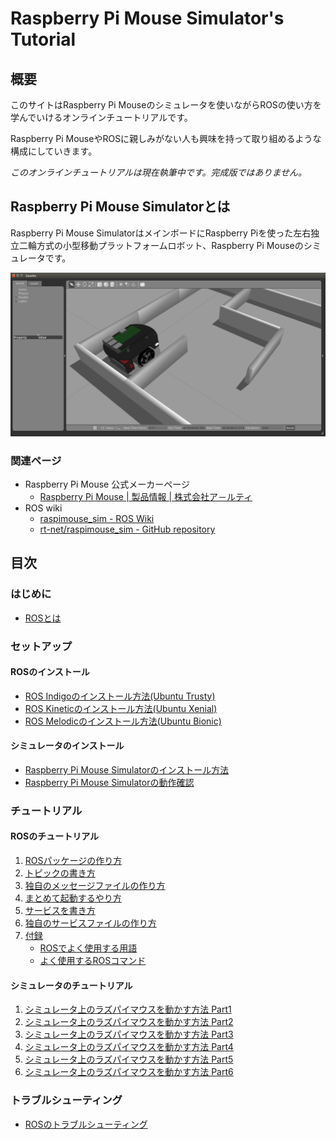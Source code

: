 # Raspberry Pi Mouse Simulator's Tutorial

## 概要

このサイトはRaspberry Pi Mouseのシミュレータを使いながらROSの使い方を学んでいけるオンラインチュートリアルです。

Raspberry Pi MouseやROSに親しみがない人も興味を持って取り組めるような構成にしていきます。

_このオンラインチュートリアルは現在執筆中です。完成版ではありません。_

## Raspberry Pi Mouse Simulatorとは

Raspberry Pi Mouse SimulatorはメインボードにRaspberry Piを使った左右独立二輪方式の小型移動プラットフォームロボット、Raspberry Pi Mouseのシミュレータです。

![Raspberry Pi Mouse on sample maze](.gitbook/assets/raspimouse_samplemaze.png)

### 関連ページ

* Raspberry Pi Mouse 公式メーカーページ
  * [Raspberry Pi Mouse \| 製品情報 \| 株式会社ア－ルティ](https://www.rt-net.jp/products/raspimouse2/)
* ROS wiki
  * [raspimouse\_sim - ROS Wiki](https://wiki.ros.org/raspimouse_sim)
  * [rt-net/raspimouse\_sim - GitHub repository](https://github.com/rt-net/raspimouse_sim)

## 目次

### はじめに

* [ROSとは](https://github.com/yukixx6/raspimouse_sim_tutorial/tree/8306d89bd7c362941fad983a919635d386533096/ROS.md)

### セットアップ

#### ROSのインストール

* [ROS Indigoのインストール方法\(Ubuntu Trusty\)](setup/how_to_install_ros_indigo.md)
* [ROS Kineticのインストール方法\(Ubuntu Xenial\)](setup/how_to_install_ros_kinetic.md)
* [ROS Melodicのインストール方法\(Ubuntu Bionic\)](setup/how_to_install_ros_melodic.md)

#### シミュレータのインストール

* [Raspberry Pi Mouse Simulatorのインストール方法](setup/how_to_install_simulator.md)
* [Raspberry Pi Mouse Simulatorの動作確認](setup/how_to_use_raspimouse_sim.md)

### チュートリアル

#### ROSのチュートリアル

1. [ROSパッケージの作り方](ros_tutorial/how_to_create_pkg.md)
2. [トピックの書き方](ros_tutorial/how_to_write_topic.md)
3. [独自のメッセージファイルの作り方](ros_tutorial/how_to_create_msg.md)
4. [まとめて起動するやり方](ros_tutorial/how_to_use_launch.md)
5. [サービスを書き方](ros_tutorial/how_to_write_service.md)
6. [独自のサービスファイルの作り方](ros_tutorial/how_to_create_srv.md)
7. [付録](ros_tutorial/appendix/)
   * [ROSでよく使用する用語](ros_tutorial/appendix/ros_word.md)
   * [よく使用するROSコマンド](ros_tutorial/appendix/ros_comand.md)

#### シミュレータのチュートリアル

1. [シミュレータ上のラズパイマウスを動かす方法 Part1](tutorial/how_to_control_raspimouse_on_sim_1.md)
2. [シミュレータ上のラズパイマウスを動かす方法 Part2](tutorial/how_to_control_raspimouse_on_sim_2.md)
3. [シミュレータ上のラズパイマウスを動かす方法 Part3](tutorial/how_to_control_raspimouse_on_sim_3.md)
4. [シミュレータ上のラズパイマウスを動かす方法 Part4](tutorial/how_to_control_raspimouse_on_sim_4.md)
5. [シミュレータ上のラズパイマウスを動かす方法 Part5](https://github.com/yukixx6/raspimouse_sim_tutorial/tree/8306d89bd7c362941fad983a919635d386533096/tutorial/how_to_control_raspimouse_on_sim_5.md)
6. [シミュレータ上のラズパイマウスを動かす方法 Part6](https://github.com/yukixx6/raspimouse_sim_tutorial/tree/8306d89bd7c362941fad983a919635d386533096/tutorial/how_to_control_raspimouse_on_sim_6.md)

### トラブルシューティング

* [ROSのトラブルシューティング](troubleshooting.md)

